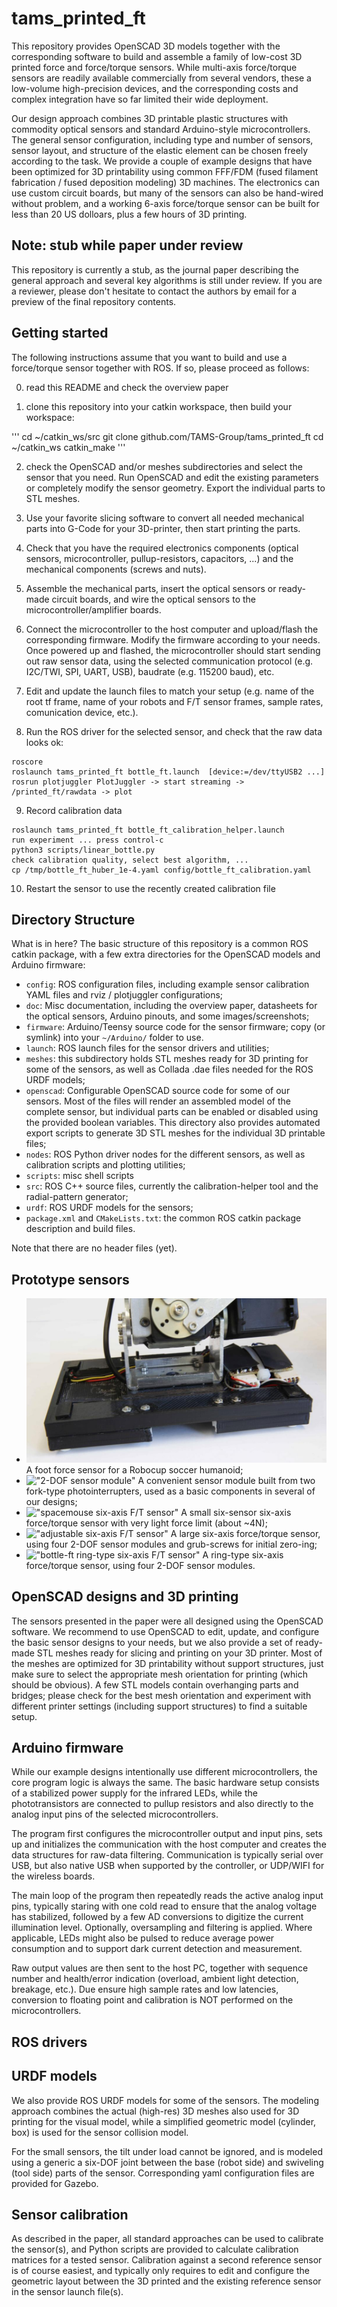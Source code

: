# tams_printed_ft

This repository provides OpenSCAD 3D models together with the corresponding software
to build and assemble a family of low-cost 3D printed force and force/torque sensors.
While multi-axis force/torque sensors are readily available commercially from several vendors,
these a low-volume high-precision devices, and the corresponding costs and complex integration
have so far limited their wide deployment.

Our design approach combines 3D printable plastic structures with commodity optical sensors
and standard Arduino-style microcontrollers. The general sensor configuration, including
type and number of sensors, sensor layout, and structure of the elastic element can be chosen
freely according to the task. We provide a couple of example designs that have been optimized
for 3D printability using common FFF/FDM (fused filament fabrication / fused deposition modeling)
3D machines. The electronics can use custom circuit boards, but many of the sensors can also
be hand-wired without problem, and a working 6-axis force/torque sensor can be built for less
than 20 US dolloars, plus a few hours of 3D printing.

## Note: stub while paper under review

This repository is currently a stub, as the journal paper describing the general approach
and several key algorithms is still under review. If you are a reviewer, please don't hesitate
to contact the authors by email for a preview of the final repository contents.

## Getting started

The following instructions assume that you want to build and use a force/torque sensor 
together with ROS. If so, please proceed as follows:

0. read this README and check the overview paper

1. clone this repository into your catkin workspace, then build your workspace:

'''
cd ~/catkin_ws/src
git clone github.com/TAMS-Group/tams_printed_ft
cd ~/catkin_ws
catkin_make
'''

2. check the OpenSCAD and/or meshes subdirectories and select the sensor that you need.
Run OpenSCAD and edit the existing parameters or completely modify the sensor geometry.
Export the individual parts to STL meshes.

3. Use your favorite slicing software to convert all needed mechanical parts into G-Code
for your 3D-printer, then start printing the parts.

4. Check that you have the required electronics components (optical sensors, microcontroller,
pullup-resistors, capacitors, ...) and the mechanical components (screws and nuts).

5. Assemble the mechanical parts, insert the optical sensors or ready-made circuit boards,
and wire the optical sensors to the microcontroller/amplifier boards.

6. Connect the microcontroller to the host computer and upload/flash the corresponding
firmware. Modify the firmware according to your needs. Once powered up and flashed,
the microcontroller should start sending out raw sensor data, 
using the selected communication protocol (e.g. I2C/TWI, SPI, UART, USB),
baudrate (e.g. 115200 baud), etc.

7. Edit and update the launch files to match your setup (e.g. name of the root tf frame,
name of your robots and F/T sensor frames, sample rates, comunication device, etc.).

8. Run the ROS driver for the selected sensor, and check that the raw data looks ok:
```
roscore
roslaunch tams_printed_ft bottle_ft.launch  [device:=/dev/ttyUSB2 ...]
rosrun plotjuggler PlotJuggler -> start streaming -> /printed_ft/rawdata -> plot
```

9. Record calibration data
```
roslaunch tams_printed_ft bottle_ft_calibration_helper.launch
run experiment ... press control-c
python3 scripts/linear_bottle.py 
check calibration quality, select best algorithm, ...
cp /tmp/bottle_ft_huber_1e-4.yaml config/bottle_ft_calibration.yaml
```

10. Restart the sensor to use the recently created calibration file

## Directory Structure

What is in here? The basic structure of this repository is a common ROS catkin package, with a few extra directories for the OpenSCAD models and Arduino firmware:


* `config`: ROS configuration files, including example sensor calibration YAML files and rviz / plotjuggler configurations;
* `doc`: Misc documentation, including the overview paper, datasheets for the optical sensors, Arduino pinouts, and
  some images/screenshots;
* `firmware`: Arduino/Teensy source code for the sensor firmware; copy (or symlink) into your `~/Arduino/` folder to use.
* `launch`: ROS launch files for the sensor drivers and utilities;
* `meshes`: this subdirectory holds STL meshes ready for 3D printing for some of the sensors, as well as Collada .dae files needed for the ROS URDF models;
* `openscad`: Configurable OpenSCAD source code for some of our sensors. Most of the files will render an assembled model of the complete sensor, but individual parts can be enabled or disabled using the provided boolean variables. This directory also provides automated export scripts to generate 3D STL meshes for the individual 3D printable files;
* `nodes`: ROS Python driver nodes for the different sensors, as well as calibration scripts and plotting utilities;
* `scripts`: misc shell scripts
* `src`: ROS C++ source files, currently the calibration-helper tool and the radial-pattern generator;
* `urdf`: ROS URDF models for the sensors;
* `package.xml` and `CMakeLists.txt`: the common ROS catkin package description and build files.

Note that there are no header files (yet).

## Prototype sensors

* !["Robocup soccer foot sensor"](/doc/images/foot.jpg)
  A foot force sensor for a Robocup soccer humanoid;
* !["2-DOF sensor module"](/doc/images/2dof.jpg)
  A convenient sensor module built from two fork-type photointerrupters, used as a basic components
  in several of our designs;
* !["spacemouse six-axis F/T sensor"](/doc/images/spacemouse.png) 
  A small six-sensor six-axis force/torque sensor with very light force limit (about ~4N);
* !["adjustable six-axis F/T sensor"](/doc/images/adjustable.jpg)
   A large six-axis force/torque sensor, using four 2-DOF sensor modules and grub-screws for initial zero-ing;
* !["bottle-ft ring-type six-axis F/T sensor"](/doc/images/bottle-ft.jpg)
   A ring-type six-axis force/torque sensor, using four 2-DOF sensor modules.


## OpenSCAD designs and 3D printing

The sensors presented in the paper were all designed using the OpenSCAD software.
We recommend to use OpenSCAD to edit, update, and configure the basic sensor designs to your needs,
but we also provide a set of ready-made STL meshes ready for slicing and printing on your 3D printer.
Most of the meshes are optimized for 3D printability without support structures, 
just make sure to select the appropriate mesh orientation for printing (which should be obvious).
A few STL models contain overhanging parts and bridges; please check for the best mesh orientation
and experiment with different printer settings (including support structures) to find a suitable setup.

## Arduino firmware

While our example designs intentionally use different microcontrollers, 
the core program logic is always the same.
The basic hardware setup consists of a stabilized power supply for the infrared LEDs,
while the phototransistors are connected to pullup resistors and also directly to 
the analog input pins of the selected microcontrollers.

The program first configures the microcontroller output and input pins,
sets up and initializes the communication with the host computer 
and creates the data structures for raw-data filtering.
Communication is typically serial over USB, but also native USB when supported by the controller,
or UDP/WIFI for the wireless boards.

The main loop of the program then repeatedly reads the active analog input pins,
typically staring with one cold read to ensure that the analog voltage has stabilized,
followed by a few AD conversions to digitize the current illumination level.
Optionally, oversampling and filtering is applied.
Where applicable, LEDs might also be pulsed to reduce average power consumption and
to support dark current detection and measurement.

Raw output values are then sent to the host PC, together with sequence number and
health/error indication (overload, ambient light detection, breakage, etc.).
Due ensure high sample rates and low latencies, conversion to floating point 
and calibration is NOT performed on the microcontrollers.

## ROS drivers



## URDF models

We also provide ROS URDF models for some of the sensors.
The modeling approach combines the actual (high-res) 3D meshes also used for 3D printing
for the visual model, while a simplified geometric model (cylinder, box) is used for
the sensor collision model.

For the small sensors, the tilt under load cannot be ignored, and is modeled 
using a generic a six-DOF joint between the base (robot side) and swiveling (tool side)
parts of the sensor. Corresponding yaml configuration files are provided for Gazebo.

## Sensor calibration

As described in the paper, all standard approaches can be used to calibrate the sensor(s),
and Python scripts are provided to calculate calibration matrices for a tested sensor.
Calibration against a second reference sensor is of course easiest, and typically only
requires to edit and configure the geometric layout between the 3D printed and the existing
reference sensor in the sensor launch file(s).



